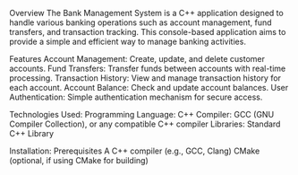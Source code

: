 Overview
The Bank Management System is a C++ application designed to handle various banking operations such as account management, fund transfers, and transaction tracking. This console-based application aims to provide a simple and efficient way to manage banking activities.

Features
Account Management: Create, update, and delete customer accounts.
Fund Transfers: Transfer funds between accounts with real-time processing.
Transaction History: View and manage transaction history for each account.
Account Balance: Check and update account balances.
User Authentication: Simple authentication mechanism for secure access.

Technologies Used:
Programming Language: C++
Compiler: GCC (GNU Compiler Collection), or any compatible C++ compiler
Libraries: Standard C++ Library

Installation:
Prerequisites
A C++ compiler (e.g., GCC, Clang)
CMake (optional, if using CMake for building)
